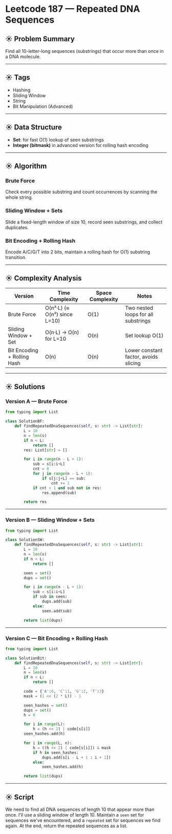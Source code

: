 # Leetcode 187 — Repeated DNA Sequences

## ☀️ Problem Summary
Find all 10-letter-long sequences (substrings) that occur more than once in a DNA molecule.

---

## ☀️ Tags
- Hashing
- Sliding Window
- String
- Bit Manipulation (Advanced)

---

## ☀️ Data Structure
- **Set**: for fast O(1) lookup of seen substrings
- **Integer (bitmask)** in advanced version for rolling hash encoding

---

## ☀️ Algorithm
### Brute Force
Check every possible substring and count occurrences by scanning the whole string.

### Sliding Window + Sets
Slide a fixed-length window of size 10, record seen substrings, and collect duplicates.

### Bit Encoding + Rolling Hash
Encode A/C/G/T into 2 bits, maintain a rolling hash for O(1) substring transition.

---

## ☀️ Complexity Analysis

| Version | Time Complexity | Space Complexity | Notes |
|---------|-----------------|------------------|-------|
| Brute Force | O(n²·L) (≈ O(n²) since L=10) | O(1) | Two nested loops for all substrings |
| Sliding Window + Set | O(n·L) → O(n) for L=10 | O(n) | Set lookup O(1) |
| Bit Encoding + Rolling Hash | O(n) | O(n) | Lower constant factor, avoids slicing |

---

## ☀️ Solutions

### Version A — Brute Force
```python
from typing import List

class SolutionBF:
    def findRepeatedDnaSequences(self, s: str) -> List[str]:
        L = 10
        n = len(s)
        if n < L:
            return []
        res: List[str] = []

        for i in range(n - L + 1):
            sub = s[i:i+L]
            cnt = 0
            for j in range(n - L + 1):
                if s[j:j+L] == sub:
                    cnt += 1
            if cnt > 1 and sub not in res:
                res.append(sub)

        return res
```

---

### Version B — Sliding Window + Sets
```python
from typing import List

class SolutionSW:
    def findRepeatedDnaSequences(self, s: str) -> List[str]:
        L = 10
        n = len(s)
        if n < L:
            return []

        seen = set()
        dups = set()

        for i in range(n - L + 1):
            sub = s[i:i+L]
            if sub in seen:
                dups.add(sub)
            else:
                seen.add(sub)

        return list(dups)
```

---

### Version C — Bit Encoding + Rolling Hash
```python
from typing import List

class SolutionBit:
    def findRepeatedDnaSequences(self, s: str) -> List[str]:
        L = 10
        n = len(s)
        if n < L:
            return []

        code = {'A':0, 'C':1, 'G':2, 'T':3}
        mask = (1 << (2 * L)) - 1

        seen_hashes = set()
        dups = set()
        h = 0

        for i in range(L):
            h = (h << 2) | code[s[i]]
        seen_hashes.add(h)

        for i in range(L, n):
            h = ((h << 2) | code[s[i]]) & mask
            if h in seen_hashes:
                dups.add(s[i - L + 1 : i + 1])
            else:
                seen_hashes.add(h)

        return list(dups)
```

---

## ☀️ Script
We need to find all DNA sequences of length 10 that appear more than once.
I'll use a sliding window of length 10.
Maintain a `seen` set for sequences we've encountered, and a `repeated` set for sequences we find again.
At the end, return the repeated sequences as a list.
